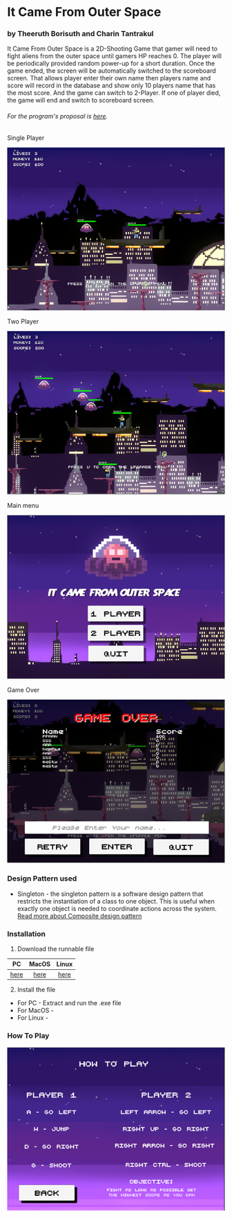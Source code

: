 # It Came From Outer Space
### by Theeruth Borisuth and Charin Tantrakul
It Came From Outer Space is a 2D-Shooting Game that gamer will need to fight aliens from the outer space until gamers HP reaches 0. The player will be periodically provided random power-up for a short duration. Once the game ended, the screen will be automatically switched to the scoreboard screen. That allows player enter their own name then players name and score will record in the database and show only 10 players name that has the most score. And the game can switch to 2-Player. If one of player died, the game will end and switch to scoreboard screen.  
###### For the program's proposal is [here](https://docs.google.com/document/d/1Yl1HFMUCixDSfxFESuwKqbjIp_hejp6r78KKKTdeAxc/edit).

Single Player

![GUI](ImagePreview/SinglePlayer.PNG)

Two Player

![GUI](ImagePreview/TwoPlayer.PNG)

Main menu

![GUI](ImagePreview/MainMenupreview.PNG)

Game Over

![GUI](ImagePreview/GameOver.PNG)

### Design Pattern used
- Singleton - the singleton pattern is a software design pattern that restricts the instantiation of a class to one object. This is useful when exactly one object is needed to coordinate actions across the system. [Read more about Composite design pattern](https://en.wikipedia.org/wiki/Singleton_pattern)



### Installation
1. Download the runnable file

| PC | MacOS |Linux|
|:----------------:|:-----------:|:-----------:|
|[here]()         |[here]()   |[here]()|

2. Install the file
 - For PC - Extract and run the .exe file
 - For MacOS -
 - For Linux -


### How To Play
![GUI](ImagePreview/HowToPlay.PNG)

